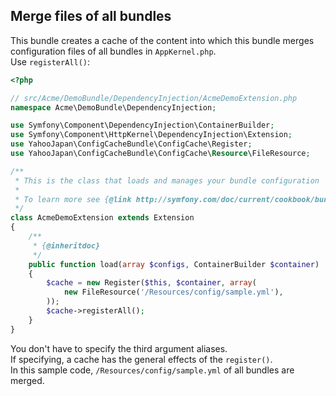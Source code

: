 Merge files of all bundles
--------------------------

This bundle creates a cache of the content into which this bundle merges configuration files of all bundles in `AppKernel.php`.  
Use `registerAll()`:

```php
<?php

// src/Acme/DemoBundle/DependencyInjection/AcmeDemoExtension.php
namespace Acme\DemoBundle\DependencyInjection;

use Symfony\Component\DependencyInjection\ContainerBuilder;
use Symfony\Component\HttpKernel\DependencyInjection\Extension;
use YahooJapan\ConfigCacheBundle\ConfigCache\Register;
use YahooJapan\ConfigCacheBundle\ConfigCache\Resource\FileResource;

/**
 * This is the class that loads and manages your bundle configuration
 *
 * To learn more see {@link http://symfony.com/doc/current/cookbook/bundles/extension.html}
 */
class AcmeDemoExtension extends Extension
{
    /**
     * {@inheritdoc}
     */
    public function load(array $configs, ContainerBuilder $container)
    {
        $cache = new Register($this, $container, array(
            new FileResource('/Resources/config/sample.yml'),
        ));
        $cache->registerAll();
    }
}
```

You don't have to specify the third argument aliases.  
If specifying, a cache has the general effects of the `register()`.  
In this sample code, `/Resources/config/sample.yml` of all bundles are merged.
